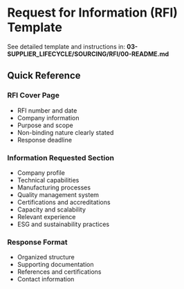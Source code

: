 # Request for Information (RFI) Template

See detailed template and instructions in:
**03-SUPPLIER_LIFECYCLE/SOURCING/RFI/00-README.md**

## Quick Reference

### RFI Cover Page
- RFI number and date
- Company information
- Purpose and scope
- Non-binding nature clearly stated
- Response deadline

### Information Requested Section
- Company profile
- Technical capabilities
- Manufacturing processes
- Quality management system
- Certifications and accreditations
- Capacity and scalability
- Relevant experience
- ESG and sustainability practices

### Response Format
- Organized structure
- Supporting documentation
- References and certifications
- Contact information
